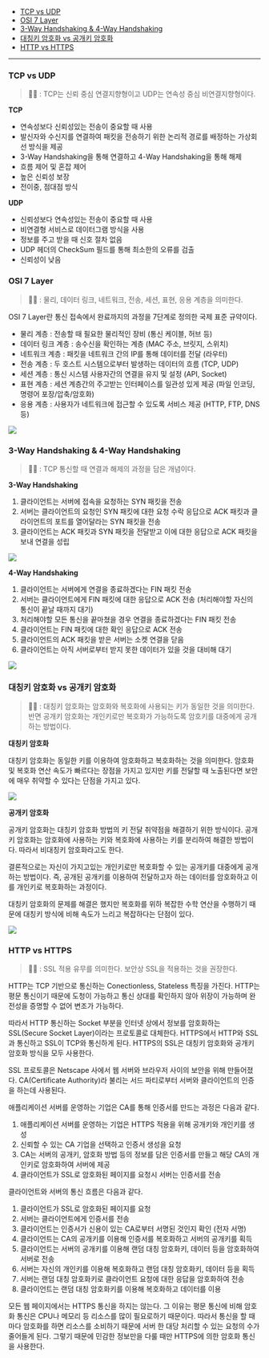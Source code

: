 - [TCP vs UDP](#tcp-vs-udp)
- [OSI 7 Layer](#osi-7-layer)
- [3-Way Handshaking \& 4-Way Handshaking](#3-way-handshaking--4-way-handshaking)
- [대칭키 암호화 vs 공개키 암호화](#대칭키-암호화-vs-공개키-암호화)
- [HTTP vs HTTPS](#http-vs-https)

---

### TCP vs UDP

> 💁🏻 : TCP는 신뢰 중심 연결지향형이고 UDP는 연속성 중심 비연결지향형이다.

**TCP**

- 연속성보다 신뢰성있는 전송이 중요할 때 사용
- 발신자와 수신지를 연결하여 패킷을 전송하기 위한 논리적 경로를 배정하는 가상회선 방식을 제공
- 3-Way Handshaking을 통해 연결하고 4-Way Handshaking을 통해 해제
- 흐름 제어 및 혼잡 제어
- 높은 신뢰성 보장
- 전이중, 점대점 방식

**UDP**

- 신뢰성보다 연속성있는 전송이 중요할 때 사용
- 비연결형 서비스로 데이터그램 방식을 사용
- 정보를 주고 받을 때 신호 절차 없음
- UDP 헤더의 CheckSum 필드를 통해 최소한의 오류를 검출
- 신뢰성이 낮음

### OSI 7 Layer

> 💁🏻 : 물리, 데이터 링크, 네트워크, 전송, 세션, 표현, 응용 계층을 의미한다.

OSI 7 Layer란 통신 접속에서 완료까지의 과정을 7단계로 정의한 국제 표준 규약이다.

- 물리 계층 : 전송할 때 필요한 물리적인 장비 (통신 케이블, 허브 등)
- 데이터 링크 계층 : 송수신을 확인하는 계층 (MAC 주소, 브릿지, 스위치)
- 네트워크 계층 : 패킷을 네트워크 간의 IP를 통해 데이터를 전달 (라우터)
- 전송 계층 : 두 호스트 시스템으로부터 발생하는 데이터의 흐름 (TCP, UDP)
- 세션 계층 : 통신 시스템 사용자간의 연결을 유지 및 설정 (API, Socket)
- 표현 계층 : 세션 계층간의 주고받는 인터페이스를 일관성 있게 제공 (파일 인코딩, 명령어 포장/압축/암호화)
- 응용 계층 : 사용자가 네트워크에 접근할 수 있도록 서비스 제공 (HTTP, FTP, DNS 등)

![](/docs/images/osi-7-layer.png)

### 3-Way Handshaking & 4-Way Handshaking

> 💁🏻 : TCP 통신할 때 연결과 해제의 과정을 담은 개념이다.

**3-Way Handshaking**

1. 클라이언트는 서버에 접속을 요청하는 SYN 패킷을 전송
2. 서버는 클라이언트의 요청인 SYN 패킷에 대한 요청 수락 응답으로 ACK 패킷과 클라이언트의 포트를 열어달라는 SYN 패킷을 전송
3. 클라이언트는 ACK 패킷과 SYN 패킷을 전달받고 이에 대한 응답으로 ACK 패킷을 보내 연결을 성립

![](/docs/images/3-way-handshaking.png)

**4-Way Handshaking**

1. 클라이언트는 서버에게 연결을 종료하겠다는 FIN 패킷 전송
2. 서버는 클라이언트에게 FIN 패킷에 대한 응답으로 ACK 전송 (처리해야할 자신의 통신이 끝날 때까지 대기)
3. 처리해야할 모든 통신을 끝마쳤을 경우 연결을 종료하겠다는 FIN 패킷 전송
4. 클라이언트는 FIN 패킷에 대한 확인 응답으로 ACK 전송
5. 클라이언트의 ACK 패킷을 받은 서버는 소켓 연결을 닫음
6. 클라이언트는 아직 서버로부터 받지 못한 데이터가 있을 것을 대비해 대기

![](/docs/images/4-way-handshaking.png)

### 대칭키 암호화 vs 공개키 암호화

> 💁🏻 : 대칭키 암호화는 암호화와 복호화에 사용되는 키가 동일한 것을 의미한다. 반면 공개키 암호화는 개인키로만 복호화가 가능하도록 암호키를 대중에게 공개하는 방법이다.

**대칭키 암호화**

대칭키 암호화는 동일한 키를 이용하여 암호화하고 복호화하는 것을 의미한다. 암호화 및 복호화 연산 속도가 빠르다는 장점을 가지고 있지만 키를 전달할 때 노출된다면 보안에 매우 취약할 수 있다는 단점을 가지고 있다.

![](/docs/images/key-symmetric.png)

**공개키 암호화**

공개키 암호화는 대칭키 암호화 방법의 키 전달 취약점을 해결하기 위한 방식이다. 공개키 암호화는 암호화에 사용하는 키와 복호화에 사용하는 키를 분리하여 해결한 방법이다. 따라서 비대칭키 암호화라고도 한다.

결론적으로는 자신이 가지고있는 개인키로만 복호화할 수 있는 공개키를 대중에게 공개하는 방법이다. 즉, 공개된 공개키를 이용하여 전달하고자 하는 데이터를 암호화하고 이를 개인키로 복호화하는 과정이다.

대칭키 암호화의 문제를 해결은 했지만 복호화를 위하 복잡한 수학 연산을 수행하기 때문에 대칭키 방식에 비해 속도가 느리고 복잡하다는 단점이 있다.

![](/docs/images/key-public.png)

### HTTP vs HTTPS

> 💁🏻 : SSL 적용 유무를 의미한다. 보안상 SSL을 적용하는 것을 권장한다.

HTTP는 TCP 기반으로 통신하는 Conectionless, Stateless 특징을 가진다. HTTP는 평문 통신이기 때문에 도청이 가능하고 통신 상대를 확인하지 않아 위장이 가능하며 완전성을 증명할 수 없어 변조가 가능하다.

따라서 HTTP 통신하는 Socket 부분을 인터넷 상에서 정보를 암호화하는 SSL(Secure Socket Layer)이라는 프로토콜로 대체한다. HTTPS에서 HTTP와 SSL과 통신하고 SSL이 TCP와 통신하게 된다. HTTPS의 SSL은 대칭키 암호화와 공개키 암호화 방식을 모두 사용한다.

SSL 프로토콜은 Netscape 사에서 웹 서버와 브라우저 사이의 보안을 위해 만들어졌다. CA(Certificate Authority)라 불리는 서드 파티로부터 서버와 클라이언트의 인증을 하는데 사용된다.

애플리케이션 서버를 운영하는 기업은 CA를 통해 인증서를 만드는 과정은 다음과 같다.

1. 애플리케이션 서버를 운영하는 기업은 HTTPS 적용을 위해 공개키와 개인키를 생성
2. 신뢰할 수 있는 CA 기업을 선택하고 인증서 생성을 요청
3. CA는 서버의 공개키, 암호화 방법 등의 정보를 담은 인증서를 만들고 해당 CA의 개인키로 암호화하여 서버에 제공
4. 클라이언트가 SSL로 암호화된 페이지를 요청시 서버는 인증서를 전송

클라이언트와 서버의 통신 흐름은 다음과 같다.

1. 클라이언트가 SSL로 암호화된 페이지를 요청
2. 서버는 클라이언트에게 인증서를 전송
3. 클라이언트는 인증서가 신용이 있는 CA로부터 서명된 것인지 확인 (전자 서명)
4. 클라이언트는 CA의 공개키를 이용해 인증서를 복호화하고 서버의 공개키를 획득
5. 클라이언트는 서버의 공개키를 이용해 랜덤 대칭 암호화키, 데이터 등을 암호화하여 서버로 전송
6. 서버는 자신의 개인키를 이용해 복호화하고 랜덤 대칭 암호화키, 데이터 등을 획득
7. 서버는 랜덤 대칭 암호화키로 클라이언트 요청에 대한 응답을 암호화하여 전송
8. 클라이언트는 랜덤 대칭 암호화키를 이용해 복호화하고 데이터를 이용

모든 웹 페이지에서는 HTTPS 통신을 하지는 않는다. 그 이유는 평문 통신에 비해 암호화 통신은 CPU나 메모리 등 리소스를 많이 필요로하기 때문이다. 따라서 통신을 할 때마다 암호화를 하면 리소스를 소비하기 때문에 서버 한 대당 처리할 수 있는 요청의 수가 줄어들게 된다. 그렇기 때문에 민감한 정보만을 다룰 때만 HTTPS에 의한 암호화 통신을 사용한다.

